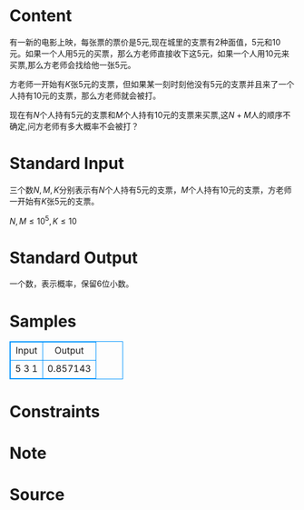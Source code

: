 
# Content

有一新的电影上映，每张票的票价是$5$元,现在城里的支票有$2$种面值，$5$元和$10$元。如果一个人用$5$元的买票，那么方老师直接收下这$5$元，如果一个人用$10$元来买票,那么方老师会找给他一张$5$元。

方老师一开始有$K$张$5$元的支票，但如果某一刻时刻他没有$5$元的支票并且来了一个人持有$10$元的支票，那么方老师就会被打。

现在有$N$个人持有$5$元的支票和$M$个人持有$10$元的支票来买票,这$N+M$人的顺序不确定,问方老师有多大概率不会被打？

# Standard Input

三个数$N,M,K$分别表示有$N$个人持有$5$元的支票，$M$个人持有$10$元的支票，方老师一开始有$K$张$5$元的支票。

$N,M \leq 10^5,K \leq 10$

# Standard Output

一个数，表示概率，保留$6$位小数。

# Samples

<style>
        table,table tr th, table tr td { border:1px solid #0094ff; }
        table { width: 200px; min-height: 25px; line-height: 25px; text-align: center; border-collapse: collapse;}   
    </style>
<table>
	<tr>
		<td>Input</td>
		<td>Output</td>
	</tr>
<tr><td>5 3 1</td><td>0.857143</td></tr></table>


# Constraints



# Note



# Source


